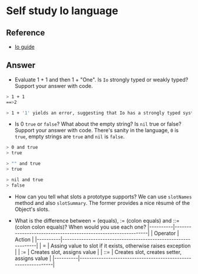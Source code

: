 # Self study Io language

## Reference
- [Io guide](https://iolanguage.org/guide/guide.html) 

## Answer
* Evaluate 1 + 1 and then 1 + "One". Is `Io` strongly typed or weakly typed? Support your answer with code.

```sh
> 1 + 1
==>2

> 1 + '1' yields an error, suggesting that Io has a strongly typed system
```

- Is 0 `true` or `false`? What about the empty string? Is `nil` true or false? Support your answer with code.
  There's sanity in the language, `0` is `true`, empty strings are `true` and `nil` is `false`.

```sh
> 0 and true
> true

> "" and true
> true

> nil and true
> false
```

- How can you tell what slots a prototype supports?
  We can use `slotNames` method and also `slotSummary`. The former provides a nice rèsumè of the Object's slots.

- What is the difference between = (equals), := (colon equals) and ::= (colon colon equals)? When would you use each one?
|----------|---------------------------------------------------------------|
| Operator | Action                                                        |
|----------|---------------------------------------------------------------|
| =        | Assing value to slot if it exists, otherwise raises exception |
| :=       | Creates slot, assigns value                                   |
| ::=      | Creates slot, creates setter, assigns value                   |
|----------|---------------------------------------------------------------|
